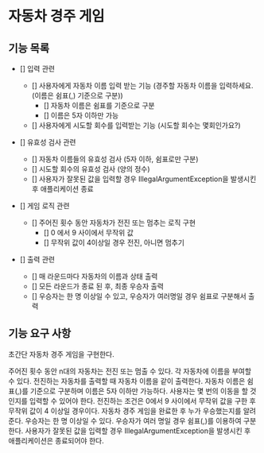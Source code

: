 # 자동차 경주 게임

## 기능 목록
- [] 입력 관련
  - [] 사용자에게 자동차 이름 입력 받는 기능 (경주할 자동차 이름을 입력하세요. (이름은 쉼표(,) 기준으로 구분))
    - [] 자동차 이름은 쉼표를 기준으로 구분
    - [] 이름은 5자 이하만 가능
  - [] 사용자에게 시도할 회수를 입력받는 기능 (시도할 회수는 몇회인가요?)

- [] 유효성 검사 관련
  - [] 자동차 이름들의 유효성 검사 (5자 이하, 쉼표로만 구분)
  - [] 시도할 회수의 유효성 검사 (양의 정수)
  - [] 사용자가 잘못된 값을 입력할 경우 IllegalArgumentException을 발생시킨 후 애플리케이션 종료
  
- [] 게임 로직 관련
  - [] 주어진 횟수 동안 자동차가 전진 또는 멈추는 로직 구현
    - [] 0 에서 9 사이에서 무작위 값
    - [] 무작위 값이 4이상일 경우 전진, 아니면 멈추기 

- [] 출력 관련
  - [] 매 라운드마다 자동차의 이름과 상태 출력 
  - [] 모든 라운드가 종료 된 후, 최종 우승자 출력 
  - [] 우승자는 한 명 이상일 수 있고, 우승자가 여러명일 경우 쉼표로 구분해서 출력


## 기능 요구 사항
초간단 자동차 경주 게임을 구현한다.

주어진 횟수 동안 n대의 자동차는 전진 또는 멈출 수 있다.
각 자동차에 이름을 부여할 수 있다. 
전진하는 자동차를 출력할 때 자동차 이름을 같이 출력한다.
자동차 이름은 쉼표(,)를 기준으로 구분하며 이름은 5자 이하만 가능하다.
사용자는 몇 번의 이동을 할 것인지를 입력할 수 있어야 한다.
전진하는 조건은 0에서 9 사이에서 무작위 값을 구한 후 무작위 값이 4 이상일 경우이다.
자동차 경주 게임을 완료한 후 누가 우승했는지를 알려준다. 우승자는 한 명 이상일 수 있다.
우승자가 여러 명일 경우 쉼표(,)를 이용하여 구분한다.
사용자가 잘못된 값을 입력할 경우 IllegalArgumentException을 발생시킨 후 애플리케이션은 종료되어야 한다.